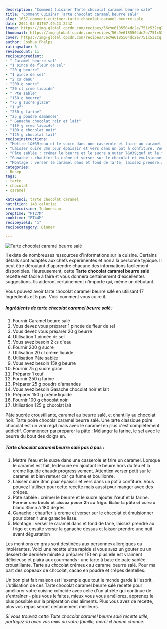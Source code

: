 ```yaml
---
description: "Comment Cuisiner Tarte chocolat caramel beurre salé"
title: "Comment Cuisiner Tarte chocolat caramel beurre salé"
slug: 1637-comment-cuisiner-tarte-chocolat-caramel-beurre-sale
date: 2021-03-01T07:49:23.224Z
image: https://img-global.cpcdn.com/recipes/56c9e6185504dc2e/751x532cq70/tarte-chocolat-caramel-beurre-sale-photo-principale-de-la-recette.jpg
thumbnail: https://img-global.cpcdn.com/recipes/56c9e6185504dc2e/751x532cq70/tarte-chocolat-caramel-beurre-sale-photo-principale-de-la-recette.jpg
cover: https://img-global.cpcdn.com/recipes/56c9e6185504dc2e/751x532cq70/tarte-chocolat-caramel-beurre-sale-photo-principale-de-la-recette.jpg
author: Joshua Phelps
ratingvalue: 3
reviewcount: 11
recipeingredient:
- " Caramel beurre sal"
- "1 pince de fleur de sel"
- "20 g beurre"
- "1 pince de sel"
- "2 cs deau"
- "200 g sucre"
- "20 cl crme liquide"
- " Pte sable"
- "150 g beurre"
- "75 g sucre glace"
- "1 uf"
- "250 g farine"
- "25 g poudre damandes"
- " Ganache chocolat noir et lait"
- "150 g crme liquide"
- "100 g chocolat noir"
- "125 g chocolat lait"
recipeinstructions:
- "Mettre l&#39;eau et le sucre dans une casserole et faire un caramel. Lorsque le caramel est fait, le décuire en ajoutant le beurre hors du feu et la crème liquide chaude progressivement. Attention verser petit sur le caramel et bien remuer car ça fume et bouillonne."
- "Laisser cuire 3mn pour épaissir et vers dans un pot à confiture. Vous pouvez l&#39;utiliser pour cette recette mais aussi pour manger avec des crêpes."
- "Pâte sablée : crémer le beurre et le sucre ajouter l&#39;œuf et la farine. Former une boule et laissez poser 2h au frigo. Étaler la pâte et cuire à blanc 35mn à 180 degrés."
- "Ganache : chauffer la crème et verser sur le chocolat et émulsionner pour obtenir une ganache lisse."
- "Montage : verser le caramel dans et fond de tarte, laissez prendre au frigo et ensuite verser la ganache dessus et laisser prendre une nuit avant dégustation"
categories:
- Resep
tags:
- tarte
- chocolat
- caramel

katakunci: tarte chocolat caramel 
nutrition: 143 calories
recipecuisine: Indonesian
preptime: "PT27M"
cooktime: "PT44M"
recipeyield: "1"
recipecategory: Dinner

---
```



![Tarte chocolat caramel beurre salé](https://img-global.cpcdn.com/recipes/56c9e6185504dc2e/751x532cq70/tarte-chocolat-caramel-beurre-sale-photo-principale-de-la-recette.jpg)

Il existe de nombreuses ressources d'informations sur la cuisine. Certains détails sont adaptés aux chefs expérimentés et non à la personne typique. Il peut être déroutant d'apprendre chacune des informations facilement disponibles. Heureusement, cette <strong> Tarte chocolat caramel beurre salé </strong> recette est facile à faire et vous donnera certainement d'excellentes suggestions. Ils aideront certainement n'importe qui, même un débutant.

<!--inarticleads1-->

Vous pouvez avoir tarte chocolat caramel beurre salé en utilisant 17 Ingrédients et 5 pas. Voici comment vous cuire il.

##### Ingrédients de tarte chocolat caramel beurre salé :

1. Fournir  Caramel beurre salé
1. Vous devez vous préparer 1 pincée de fleur de sel
1. Vous devez vous préparer 20 g beurre
1. Utilisation 1 pincée de sel
1. Vous avez besoin 2 cs d&#39;eau
1. Fournir 200 g sucre
1. Utilisation 20 cl crème liquide
1. Utilisation  Pâte sablée
1. Vous avez besoin 150 g beurre
1. Fournir 75 g sucre glace
1. Préparer 1 œuf
1. Fournir 250 g farine
1. Préparer 25 g poudre d&#39;amandes
1. Vous avez besoin  Ganache chocolat noir et lait
1. Préparer 150 g crème liquide
1. Fournir 100 g chocolat noir
1. Utilisation 125 g chocolat lait


Pâte sucrée croustillante, caramel au beurre salé, et chantilly au chocolat noir. Tarte poire chocolat caramel beurre salé. Une tarte classique poire chocolat est un vrai régal mais avec le caramel en plus c&#39;est complètement addictif. Commencer par préparer la pâte : Mélanger la farine, le sel avec le beurre du bout des doigts en. 

<!--inarticleads2-->

##### Tarte chocolat caramel beurre salé pas à pas :

1. Mettre l&#39;eau et le sucre dans une casserole et faire un caramel. Lorsque le caramel est fait, le décuire en ajoutant le beurre hors du feu et la crème liquide chaude progressivement. Attention verser petit sur le caramel et bien remuer car ça fume et bouillonne.
1. Laisser cuire 3mn pour épaissir et vers dans un pot à confiture. Vous pouvez l&#39;utiliser pour cette recette mais aussi pour manger avec des crêpes.
1. Pâte sablée : crémer le beurre et le sucre ajouter l&#39;œuf et la farine. Former une boule et laissez poser 2h au frigo. Étaler la pâte et cuire à blanc 35mn à 180 degrés.
1. Ganache : chauffer la crème et verser sur le chocolat et émulsionner pour obtenir une ganache lisse.
1. Montage : verser le caramel dans et fond de tarte, laissez prendre au frigo et ensuite verser la ganache dessus et laisser prendre une nuit avant dégustation


Les mentions en gras sont destinées aux personnes allergiques ou intolérantes. Voici une recette ultra rapide si vous avez un gouter ou un dessert de dernière minute à préparer ! Et en plus elle est vraiment délicieuse et plaira aux gourmands : une tarte à base de pate sablée croustillante. Tarte au chocolat crémeux au caramel beurre salé. Pour ma part des copeaux de chocolat, cacao en poudre et crêpes dentelles. 

<!--inarticleads1-->

<p>
Un bon plat fait maison est l'exemple que tout le monde garde à l'esprit. L'utilisation de ces Tarte chocolat caramel beurre salé recette pour améliorer votre cuisine coïncide avec celle d'un athlète qui continue de s'entraîner - plus vous le faites, mieux vous vous améliorez, apprenez le plus possible sur la préparation des aliments. Plus vous avez de recette, plus vos repas seront certainement meilleurs.
</p>

<p>
<i>Si vous trouvez cette Tarte chocolat caramel beurre salé recette utile, partagez-la avec vos amis ou votre famille, merci et bonne chance.</i>
</p>
